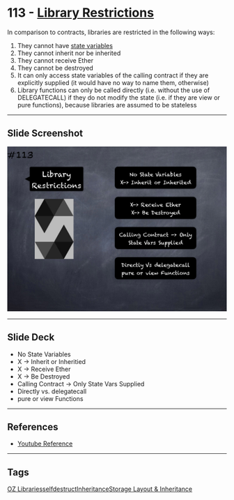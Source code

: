 # 113 - [Library Restrictions](Library%20Restrictions.md)
In comparison to contracts, libraries are restricted in the following ways:

1.  They cannot have [state variables](State%20Variables.md)
2.  They cannot inherit nor be inherited
3.  They cannot receive Ether
4.  They cannot be destroyed
5.  It can only access state variables of the calling contract if they are explicitly supplied (it would have no way to name them, otherwise)
6.  Library functions can only be called directly (i.e. without the use of DELEGATECALL) if they do not modify the state (i.e. if they are view or pure functions), because libraries are assumed to be stateless

___
## Slide Screenshot
![113.png](../images/solidity201/113.png)
___
## Slide Deck
- No State Variables
- X -> Inherit or Inheritied
- X -> Receive Ether
- X -> Be Destroyed
- Calling Contract -> Only State Vars Supplied
- Directly vs. delegatecall
- pure or view Functions
___
## References
- [Youtube Reference](https://youtu.be/3bFgsmsQXrE?t=924)
___
## Tags
[OZ Libraries](OZ%20Libraries.md)[selfdestruct](../Solidity101/selfdestruct.md)[Inheritance](Inheritance.md)[Storage Layout & Inheritance](Storage%20Layout%20&%20Inheritance.md)